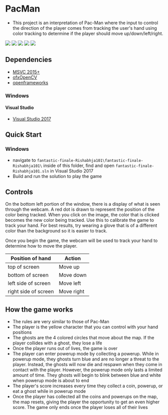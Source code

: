 # PacMan

- This project is an interpretation of Pac-Man where the input to control the direction of the player comes from tracking the user's hand using color tracking to determine if the player should move up/down/left/right.

![](image_1.png)
![](image_2.png)
![](image_3.png)
![](image_4.png)
![](image_5.png)

## Dependencies

- [MSVC 2015+](https://visualstudio.microsoft.com/)
- [ofxOpenCV](https://openframeworks.cc/documentation/ofxOpenCv/)
- [openframeworks](https://openframeworks.cc/download/)

### Windows

#### Visual Studio
- [Visual Studio 2017](https://visualstudio.microsoft.com/)

## Quick Start

### Windows

- navigate to `fantastic-finale-Rishabhja101\fantastic-finale-Rishabhja101\` inside of this folder, find and open `fantastic-finale-Rishabhja101.sln` in Visual Studio 2017
- Build and run the solution to play the game

## Controls

On the bottom left portion of the window, there is a display of what is seen through the webcam.
A red dot is drawn to represent the position of the color being tracked. When you click on the image, the color that is clicked becomes the new color being tracked. Use this to calibrate the game to track your hand. For best results, try wearing a glove that is of a different color than the background so it is easier to track.

Once you begin the game, the webcam will be used to track your hand to determine how to move the player.

| Position of hand     | Action     |
|----------------------|------------|
| top of screen        | Move up    |
| bottom of screen     | Move down  |
| left side of screen  | Move left  |
| right side of screen | Move right |

## How the game works

- The rules are very similar to those of Pac-Man
- The player is the yellow character that you can control with your hand positions
- The ghosts are the 4 colored circles that move about the map. If the player collides with a ghost, they lose a life
- Once the player runs out of lives, the game is over
- The player can enter powerup mode by collecting a powerup. While in powerup mode, they ghosts turn blue and are no longer a threat to the player. Instead, the ghosts will now die and respawn when they come in contact with the player. However, the powerup mode only lasts a limited amount of time. They ghosts will begin to blink between blue and white when powerup mode is about to end
- The player's score increases every time they collect a coin, powerup, or eat a ghost while in powerup mode
- Once the player has collected all the coins and powerups on the map, the map resets, giving the player the opportunity to get an even higher score. The game only ends once the player loses all of their lives
